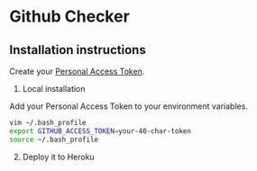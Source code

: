 # Github Checker

## Installation instructions
Create your [Personal Access Token](https://github.com/settings/tokens).


1. Local installation

Add your Personal Access Token to your environment variables.
```bash
vim ~/.bash_profile
export GITHUB_ACCESS_TOKEN=your-40-char-token
source ~/.bash_profile
```


2. Deploy it to Heroku


